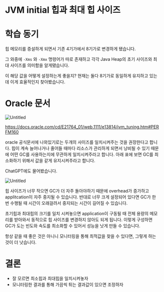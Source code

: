 # JVM initial 힙과 최대 힙 사이즈

# 학습 동기

힙 메모리를 증설하게 되면서 기존 4기가에서 8기가로 변경하게 됐습니다.

그 와중에 `-Xms` 와 `-Xmx` 명령어가 따로 존재하고 각각 Java Heap의 초기 사이즈와 최대 사이즈를 의미함을 알게됐습니다.

이 해당 값을 어떻게 설정하는게 좋을지? 현재는 둘다 8기가로 동일하게 유지하고 있는데 이게 효율적인지 찾아봤습니다.

# Oracle 문서

![Untitled](https://s3-us-west-2.amazonaws.com/secure.notion-static.com/cd4ae9b2-81c4-4cd4-b996-d70da560c0aa/Untitled.png)

https://docs.oracle.com/cd/E21764_01/web.1111/e13814/jvm_tuning.htm#PERFM160

oracle 공식문서에 나와있기로는 두개의 사이즈를 일치시켜주는 것을 권장한다고 합니다. 힙이 계속 늘어나거나 줄어들 때마다 리소스가 관리하게 되면서 낭비될 수 있기 때문에 어떤 GC를 사용하는지에 무관하게 일치시켜주라고 합니다. 아래 표에 보면 GC를 최소화하기 위해서 값을 같게 유지시켜주라고 합니다.

ChatGPT에도 물어봤습니다.

![Untitled](https://s3-us-west-2.amazonaws.com/secure.notion-static.com/d89570c3-897c-41bc-948a-33dd7ccbac4e/Untitled.png)

힙 사이즈가 너무 작으면 GC가 더 자주 돌아야하기 때문에 overhead가 증가하고 applitcation이 자주 중지될 수 있습니다. 반대로 너무 크게 설정되어 있다면 GC가 한번 수행될 때 시간이 오래걸려서 중지되는 시간이 길어질 수 있습니다.

초기힙과 최대힙의 크기를 일치 시켜놓으면 application이 구동될 때 전체 용량의 메모리를 받아와서 동적으로 힙 사이즈를 변경하지 않아도 되게 됩니다. 이렇게 구성하면 GC가 도는 빈도와 속도를 최소화할 수 있어서 성능을 낫게 만들 수 있습니다.

항상 같을 때 좋은 것은 아니니 모니터링을 통해 최적값을 찾을 수 있다면, 그렇게 하는 것이 더 낫습니다.

# 결론

- 잘 모르면 최소힙과 최대힙을 일치시켜놓자
- 모니터링한 결과를 통해 가끔씩 튀는 결과값이 있으면 조정하자